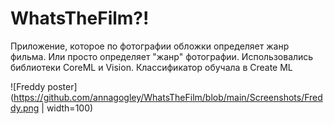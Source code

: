 # WhatsTheFilm?!

Приложение, которое по фотографии обложки определяет жанр фильма. Или просто определяет "жанр" фотографии. 
Использовались библиотеки CoreML и Vision. Классификатор обучала в Create ML

![Freddy poster](https://github.com/annagogley/WhatsTheFilm/blob/main/Screenshots/Freddy.png | width=100)
